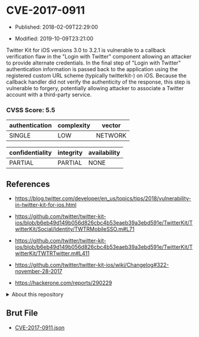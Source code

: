# CVE-2017-0911

- Published: 2018-02-09T22:29:00

- Modified: 2019-10-09T23:21:00

Twitter Kit for iOS versions 3.0 to 3.2.1 is vulnerable to a callback verification flaw in the "Login with Twitter" component allowing an attacker to provide alternate credentials. In the final step of "Login with Twitter" authentication information is passed back to the application using the registered custom URL scheme (typically twitterkit-<consumer-key>) on iOS. Because the callback handler did not verify the authenticity of the response, this step is vulnerable to forgery, potentially allowing attacker to associate a Twitter account with a third-party service.

### CVSS Score: **5.5**

| authentication | complexity | vector |
| --- | --- | --- |
| SINGLE | LOW | NETWORK |

| confidentiality | integrity | availability |
| --- | --- | --- |
| PARTIAL | PARTIAL | NONE |

## References

* https://blog.twitter.com/developer/en_us/topics/tips/2018/vulnerability-in-twitter-kit-for-ios.html

* https://github.com/twitter/twitter-kit-ios/blob/b6eb49d149b056d826cbc4b53eaeb39a3ebd591e/TwitterKit/TwitterKit/Social/Identity/TWTRMobileSSO.m#L71

* https://github.com/twitter/twitter-kit-ios/blob/b6eb49d149b056d826cbc4b53eaeb39a3ebd591e/TwitterKit/TwitterKit/TWTRTwitter.m#L411

* https://github.com/twitter/twitter-kit-ios/wiki/Changelog#322-november-28-2017

* https://hackerone.com/reports/290229

<details>
<summary>About this repository</summary> 

  This repository is part of the project [Live Hack CVE](https://github.com/Live-Hack-CVE). Main website can be found [www.live-hack.org](https://www.live-hack.org) 
  
  Made by [Sn0wAlice](https://github.com/Sn0wAlice) for the people that care about security and need to have a feed of the latest CVEs. Hope you enjoy it, don't forget to star the repo and follow me on [Twitter](https://twitter.com/Sn0wAlice) and [Github](https://github.com/Sn0wAlice). And that is my [personnal website](https://www.alice-snow.me/)

  - [Home Page](https://github.com/Live-Hack-CVE)
  - [Framework](https://github.com/Live-Hack-CVE/cve-framework)
  - [CVE database](https://github.com/Live-Hack-CVE/full_database)
  - [Changelog](https://github.com/Live-Hack-CVE/Changelog)
</details>

## Brut File

* [CVE-2017-0911.json](https://raw.githubusercontent.com/Live-Hack-CVE/full_database/main/cves/2017/CVE-2017-0911.json)

